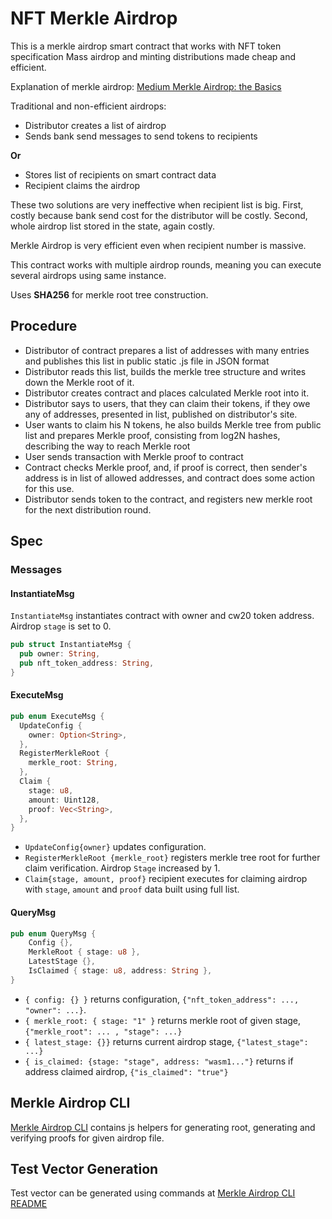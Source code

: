 # NFT Merkle Airdrop

This is a merkle airdrop smart contract that works with NFT token specification Mass airdrop and minting distributions made cheap
and efficient.

Explanation of merkle
airdrop: [Medium Merkle Airdrop: the Basics](https://medium.com/smartz-blog/merkle-airdrop-the-basics-9a0857fcc930)

Traditional and non-efficient airdrops:

- Distributor creates a list of airdrop
- Sends bank send messages to send tokens to recipients

**Or**

- Stores list of recipients on smart contract data
- Recipient claims the airdrop

These two solutions are very ineffective when recipient list is big. First, costly because bank send cost for the
distributor will be costly. Second, whole airdrop list stored in the state, again costly.

Merkle Airdrop is very efficient even when recipient number is massive.

This contract works with multiple airdrop rounds, meaning you can execute several airdrops using same instance.

Uses **SHA256** for merkle root tree construction.

## Procedure

- Distributor of contract prepares a list of addresses with many entries and publishes this list in public static .js
  file in JSON format
- Distributor reads this list, builds the merkle tree structure and writes down the Merkle root of it.
- Distributor creates contract and places calculated Merkle root into it.
- Distributor says to users, that they can claim their tokens, if they owe any of addresses, presented in list,
  published on distributor's site.
- User wants to claim his N tokens, he also builds Merkle tree from public list and prepares Merkle proof, consisting
  from log2N hashes, describing the way to reach Merkle root
- User sends transaction with Merkle proof to contract
- Contract checks Merkle proof, and, if proof is correct, then sender's address is in list of allowed addresses, and
  contract does some action for this use.
- Distributor sends token to the contract, and registers new merkle root for the next distribution round.

## Spec

### Messages

#### InstantiateMsg

`InstantiateMsg` instantiates contract with owner and cw20 token address. Airdrop `stage` is set to 0.

```rust
pub struct InstantiateMsg {
  pub owner: String,
  pub nft_token_address: String,
}
```

#### ExecuteMsg

```rust
pub enum ExecuteMsg {
  UpdateConfig {
    owner: Option<String>,
  },
  RegisterMerkleRoot {
    merkle_root: String,
  },
  Claim {
    stage: u8,
    amount: Uint128,
    proof: Vec<String>,
  },
}
```

- `UpdateConfig{owner}` updates configuration.
- `RegisterMerkleRoot {merkle_root}` registers merkle tree root for further claim verification. Airdrop `Stage`
  increased by 1.
- `Claim{stage, amount, proof}` recipient executes for claiming airdrop with `stage`, `amount` and `proof` data built
  using full list.

#### QueryMsg

``` rust
pub enum QueryMsg {
    Config {},
    MerkleRoot { stage: u8 },
    LatestStage {},
    IsClaimed { stage: u8, address: String },
}
```

- `{ config: {} }` returns configuration, `{"nft_token_address": ..., "owner": ...}`.
- `{ merkle_root: { stage: "1" }` returns merkle root of given stage, `{"merkle_root": ... , "stage": ...}`
- `{ latest_stage: {}}` returns current airdrop stage, `{"latest_stage": ...}`
- `{ is_claimed: {stage: "stage", address: "wasm1..."}` returns if address claimed airdrop, `{"is_claimed": "true"}`

## Merkle Airdrop CLI

[Merkle Airdrop CLI](helpers) contains js helpers for generating root, generating and verifying proofs for given airdrop
file.

## Test Vector Generation

Test vector can be generated using commands at [Merkle Airdrop CLI README](helpers/README.md)
